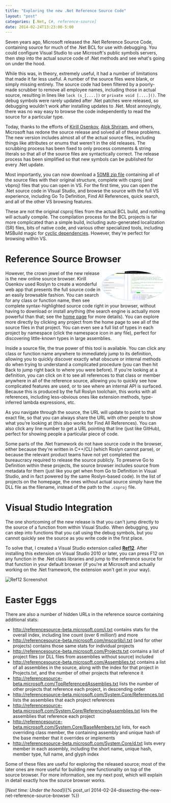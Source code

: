 ```yaml
---
title: "Exploring the new .Net Reference Source Code"
layout: "post"
categories: [.Net, C#, reference-source]
date: 2014-02-24T13:23:00-5:00
---
```


Seven years ago, Microsoft released the .Net Reference Source Code, containing source for much of the .Net BCL for use with debugging.  You could configure Visual Studio to use Microsoft's public symbols servers, then step into the actual source code of .Net methods and see what's going on under the hood.

While this was, in theory, extremely useful, it had a number of limitations that made it far less useful.  A number of the source files were blank, or simply missing entirely.  The source code had been filtered by a poorly-made scrubber to remove all employee names, including those in actual source, resulting in lines like `lock (s_[....])` or `private void [....]()`.  The debug symbols were rarely updated after .Net patches were released, so debugging wouldn't work after installing updates to .Net.  Most annoyingly, there was no way easy to browse the code independently to read the source for a particular type.

Today, thanks to the efforts of [Kirill Osenkov](https://twitter.com/KirillOsenkov), [Alok Shriram](https://twitter.com/AlokShriram), and others, Microsoft has redone the source release and solved all of these problems.  The new version includes almost all of the actual source files, including things like attributes or enums that weren't in the old releases.  The scrubbing process has been fixed to only process comments & string literals so that all of the source files are syntactically correct.  The release process has been simplified so that new symbols can be published for every .Net update.  

Most importantly, you can now download a [50MB zip file](http://referencesource-beta.microsoft.com/download.html) containing all of the source files with their original structure, complete with csproj (and vbproj) files that you can open in VS.  For the first time, you can open the .Net source code in VIsual Studio, and browse the source with the full VS experience, including Go To Definition, Find All References, quick search, and all of the other VS browsing features.  

These are not the original csproj files from the actual BCL build, and nothing will actually compile.  The compilation process for the BCL projects is far more complicated than a simple build, including auto-generated localization (SR) files, bits of native code, and various other specialized tools, including MSBuild magic for [cyclic dependencies](http://blogs.msdn.com/b/kirillosenkov/archive/2013/11/23/circular-assembly-references-in-the-net-framework.aspx).  However, they're perfect for browsing within VS.

# Reference Source Browser
<a href="/images/2014/reference-source-browser.png" target="_blank"><img src="/images/2014/reference-source-browser.png" alt="Reference Source Browser" style="float: right; max-width: 40%" /></a>
However, the crown jewel of the new release is the new online source browser.  Kirill Osenkov used Roslyn to create a wonderful web app that presents the full source code in an easily browsable fashion.  You can search for 
any class or function name, then see complete syntax-highlighted source code right in your browser, without having to download or install anything (the search engine is actually more powerful than that; see the [home page](http://referencesource-beta.microsoft.com/) for more details).  You can explore more directly by clicking any project from the home page to see all of the source files in that project.  You can even see a full list of types in each project by namespace (click the namespace icon in any file), perfect for discovering little-known types in large assemblies.

Inside a source file, the true power of this tool is available.  You can click any class or function name anywhere to immediately jump to its definition, allowing you to quickly discover exactly what obscure or internal methods do when trying to understand a complicated procedure (you can then hit Back to jump right back to where you were before).  If you're looking at a definition, you can click on it to see all references to that class or member anywhere in all of the reference source, allowing you to quickly see how complicated features are used, or to see where an internal API is surfaced.  Because this is produced by the full Roslyn toolchain, this works with all references, including less-obvious ones like extension methods, type-inferred lambda expressions, etc.

As you navigate through the source, the URL will update to point to that exact file, so that you can always share the URL with other people to show what you're looking at (this also works for Find All References).  You can also click any line number to get a URL pointing that line (just like GitHub), perfect for showing people a particular piece of code.

Some parts of the .Net framework do not have source code in the browser, either because they're written in C++/CLI (which Roslyn cannot parse), or because the relevant product teams have not yet completed the bureaucracy required to release the source publicly.  To preserve Go to Definition within these projects, the source browser includes source from metadata for them (just like you get when from Go to Definition in Visual Studio, and in fact powered by the same Roslyn-based code).  In the list of projects on the homepage, the ones without actual source simply have the DLL file as the filename, instead of the path to the `.csproj` file.

# Visual Studio Integration
The one shortcoming of the new release is that you can't jump directly to the source of a function from within Visual Studio.  When debugging, you can step into functions that you call using the debug symbols, but you cannot quickly see the source as you write code in the first place.

To solve that, I created a Visual Studio extension called [**Ref12**](http://visualstudiogallery.msdn.microsoft.com/f89b27c5-7d7b-4059-adde-7ccc709fa86e).  After installing this extension on Visual Studio 2010 or later, you can press F12 on any function in the .Net class libraries and jump to the reference source for that function in your default browser (if you're at Microsoft and actually working on the .Net framework, the extension won't get in your way).

<img src="http://i1.visualstudiogallery.msdn.s-msft.com/f89b27c5-7d7b-4059-adde-7ccc709fa86e/image/file/125181/1/ref12%20screenshot.png" alt="Ref12 Screenshot" style="max-width: 100%" />

# Easter Eggs
There are also a number of hidden URLs in the reference source containing additional stats:

 - http://referencesource-beta.microsoft.com/i.txt contains stats for the overall index, including line count (over 6 million!) and more
 - http://referencesource-beta.microsoft.com/mscorlib/i.txt (and for other projects) contains those same stats for individual projects
 - http://referencesource-beta.microsoft.com/Projects.txt contains a list of project files (or DLL files from assemblies without source) included
 - http://referencesource-beta.microsoft.com/Assemblies.txt contains a list of all assemblies in the source, along with the index for that project in Projects.txt, and the number of other projects that reference it
 - http://referencesource-beta.microsoft.com/TopReferencedAssemblies.txt lists the number of other projects that reference each project, in descending order
 - http://referencesource-beta.microsoft.com/System.Core/References.txt lists the assemblies that each project references
 - http://referencesource-beta.microsoft.com/System.Core/ReferencingAssemblies.txt lists the assemblies that reference each project
 - http://referencesource-beta.microsoft.com/System.Core/BaseMembers.txt lists, for each overriding class member, the containing assembly and unique hash of the base member that it overrides or implements
 - http://referencesource-beta.microsoft.com/System.Core/d.txt lists every member in each assembly, including the short name, unique hash, member type, full name, and glyph index

Some of these files are useful for exploring the released source; most of the later ones are more useful for building new functionality on top of the source browser.  For more information, see my next post, which will explain in detail exactly how the source browser works.

[_Next time: Under the hood_]({% post_url 2014-02-24-dissecting-the-new-net-reference-source-browser %})